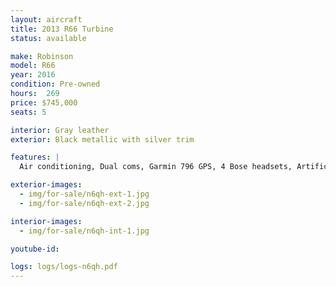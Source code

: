 ```yaml
---
layout: aircraft
title: 2013 R66 Turbine
status: available

make: Robinson
model: R66
year: 2016
condition: Pre-owned
hours:  269
price: $745,000
seats: 5

interior: Gray leather
exterior: Black metallic with silver trim

features: |
  Air conditioning, Dual coms, Garmin 796 GPS, 4 Bose headsets, Artificial Horizon, Vertical Compass,  25 amp battery, 406 ELT, Transponder w/ Mode C. Optional Dart emergency float system $775,000

exterior-images:
  - img/for-sale/n6qh-ext-1.jpg
  - img/for-sale/n6qh-ext-2.jpg

interior-images:
  - img/for-sale/n6qh-int-1.jpg

youtube-id:

logs: logs/logs-n6qh.pdf
---
```

